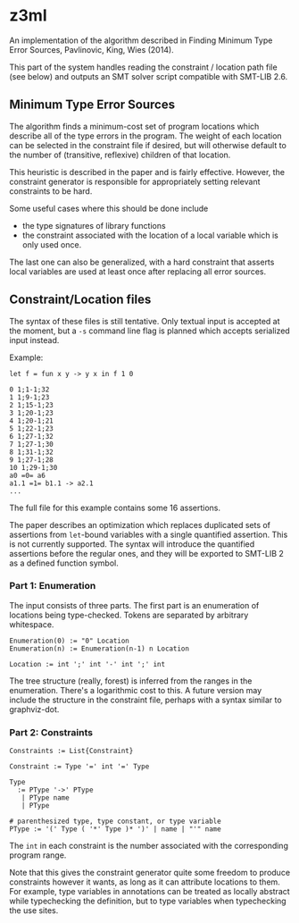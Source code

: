 # z3ml

An implementation of the algorithm described in Finding Minimum Type Error Sources, Pavlinovic, King, Wies (2014).

This part of the system handles reading the constraint / location path file (see below) and outputs an SMT solver script compatible with SMT-LIB 2.6.

## Minimum Type Error Sources

The algorithm finds a minimum-cost set of program locations which describe all of the type errors in the program. The weight of each location can be selected in the constraint file if desired, but will
otherwise default to the number of (transitive, reflexive) children of that location.

This heuristic is described in the paper and is fairly effective. However, the constraint generator is responsible for appropriately setting relevant constraints to be hard.

Some useful cases where this should be done include
* the type signatures of library functions
* the constraint associated with the location of a local variable which is only used once.

The last one can also be generalized, with a hard constraint that asserts local variables are used at least once after replacing all error sources.

## Constraint/Location files

The syntax of these files is still tentative. Only textual input is accepted at the moment, but a `-s` command line flag is planned which accepts serialized input instead.

Example:
```
let f = fun x y -> y x in f 1 0
```
```
0 1;1-1;32
1 1;9-1;23
2 1;15-1;23
3 1;20-1;23
4 1;20-1;21
5 1;22-1;23
6 1;27-1;32
7 1;27-1;30
8 1;31-1;32
9 1;27-1;28
10 1;29-1;30
a0 =0= a6
a1.1 =1= b1.1 -> a2.1
...
```
The full file for this example contains some 16 assertions.

The paper describes an optimization which replaces duplicated sets of assertions from `let`-bound variables with a single quantified assertion. This is not currently supported. The syntax will introduce the quantified assertions before the regular ones, and they will be exported to SMT-LIB 2 as a defined function symbol.

### Part 1: Enumeration

The input consists of three parts. The first part is an enumeration of locations being type-checked. Tokens are separated by arbitrary whitespace.

```
Enumeration(0) := "0" Location
Enumeration(n) := Enumeration(n-1) n Location

Location := int ';' int '-' int ';' int
```

The tree structure (really, forest) is inferred from the ranges in the enumeration. There's a logarithmic cost to this. A future version may include the structure in the constraint file, perhaps with a syntax similar to graphviz-dot.

### Part 2: Constraints

```
Constraints := List{Constraint}

Constraint := Type '=' int '=' Type

Type
  := PType '->' PType
   | PType name
   | PType

# parenthesized type, type constant, or type variable
PType := '(' Type ( '*' Type )* ')' | name | "'" name
```

The `int` in each constraint is the number associated with the corresponding program range. 

Note that this gives the constraint generator quite some freedom to produce constraints however it wants, as long as it can attribute locations to them. For example, type variables in annotations can be treated as locally abstract while typechecking the definition, but to type variables when typechecking the use sites.
